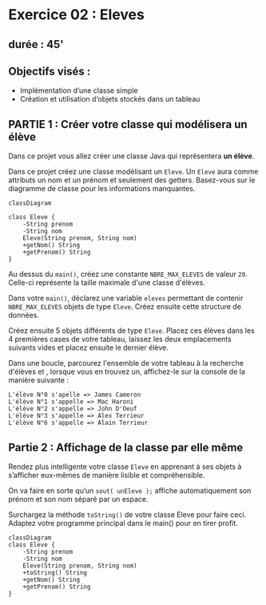 # Exercice 02 : Eleves
## durée : 45'
## Objectifs visés :
- Implémentation d’une classe simple
- Création et utilisation d‘objets stockés dans un tableau
## PARTIE 1 : Créer votre classe qui modélisera un élève
Dans ce projet vous allez créer une classe Java qui représentera **un élève**.

Dans ce projet créez une classe modélisant un `Eleve`. Un `Eleve` aura comme attributs un nom et un prénom et seulement des getters. Basez-vous sur le diagramme de classe pour les informations manquantes.

```mermaid
classDiagram

class Eleve {
    -String prenom
    -String nom
    Eleve(String prenom, String nom)
    +getNom() String
    +getPrenom() String
}
```
Au dessus du `main()`, créez une constante `NBRE_MAX_ELEVES` de valeur `20`. Celle-ci représente la taille maximale d'une classe d'élèves.

Dans votre `main()`, déclarez une variable `eleves` permettant de contenir `NBRE_MAX_ELEVES` objets de type `Eleve`. Créez ensuite cette structure de données.

Créez ensuite 5 objets différents de type `Eleve`. Placez ces élèves dans les 4 premières cases de votre tableau, laissez les deux emplacements suivants vides et placez ensuite le dernier élève.

Dans une boucle, parcourez l'ensemble de votre tableau à la recherche d'élèves et , lorsque vous en trouvez un, affichez-le sur la console de la manière suivante :
```
L'élève N°0 s'apelle => James Cameron
L'élève N°1 s'appelle => Mac Haroni
L'élève N°2 s'appelle => John D'Oeuf
L'élève N°3 s'appelle => Alex Terrieur
L'élève N°6 s'appelle => Alain Terrieur
```
## Partie 2 : Affichage de la classe par elle même
Rendez plus intelligente votre classe `Eleve` en apprenant à ses objets à s’afficher eux-mêmes de manière lisible et compréhensible.

On va faire en sorte qu’un `sout( unEleve );` affiche automatiquement son prénom et son nom séparé par un espace.

Surchargez la méthode `toString()` de votre classe Eleve pour faire ceci. Adaptez votre programme principal dans le main() pour en tirer profit.
```mermaid
classDiagram
class Eleve {
    -String prenom
    -String nom
    Eleve(String prenom, String nom)
    +toString() String
    +getNom() String
    +getPrenom() String
}
```